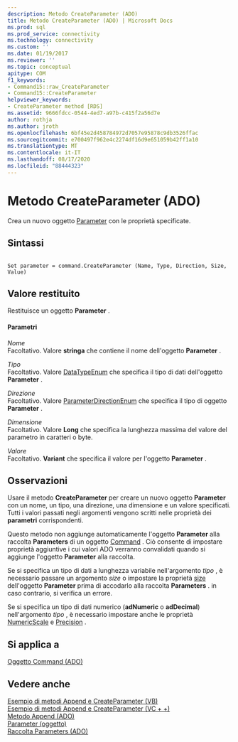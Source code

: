 ```yaml
---
description: Metodo CreateParameter (ADO)
title: Metodo CreateParameter (ADO) | Microsoft Docs
ms.prod: sql
ms.prod_service: connectivity
ms.technology: connectivity
ms.custom: ''
ms.date: 01/19/2017
ms.reviewer: ''
ms.topic: conceptual
apitype: COM
f1_keywords:
- Command15::raw_CreateParameter
- Command15::CreateParameter
helpviewer_keywords:
- CreateParameter method [RDS]
ms.assetid: 9666fdcc-0544-4ed7-a97b-c415f2a56d7e
author: rothja
ms.author: jroth
ms.openlocfilehash: 6bf45e2d458784972d7057e95878c9db3526ffac
ms.sourcegitcommit: e700497f962e4c2274df16d9e651059b42ff1a10
ms.translationtype: MT
ms.contentlocale: it-IT
ms.lasthandoff: 08/17/2020
ms.locfileid: "88444323"
---
```

# <a name="createparameter-method-ado"></a>Metodo CreateParameter (ADO)
Crea un nuovo oggetto [Parameter](../../../ado/reference/ado-api/parameter-object.md) con le proprietà specificate.  
  
## <a name="syntax"></a>Sintassi  
  
```  
  
Set parameter = command.CreateParameter (Name, Type, Direction, Size, Value)  
```  
  
## <a name="return-value"></a>Valore restituito  
 Restituisce un oggetto **Parameter** .  
  
#### <a name="parameters"></a>Parametri  
 *Nome*  
 Facoltativo. Valore **stringa** che contiene il nome dell'oggetto **Parameter** .  
  
 *Tipo*  
 Facoltativo. Valore [DataTypeEnum](../../../ado/reference/ado-api/datatypeenum.md) che specifica il tipo di dati dell'oggetto **Parameter** .  
  
 *Direzione*  
 Facoltativo. Valore [ParameterDirectionEnum](../../../ado/reference/ado-api/parameterdirectionenum.md) che specifica il tipo di oggetto **Parameter** .  
  
 *Dimensione*  
 Facoltativo. Valore **Long** che specifica la lunghezza massima del valore del parametro in caratteri o byte.  
  
 *Valore*  
 Facoltativo. **Variant** che specifica il valore per l'oggetto **Parameter** .  
  
## <a name="remarks"></a>Osservazioni  
 Usare il metodo **CreateParameter** per creare un nuovo oggetto **Parameter** con un nome, un tipo, una direzione, una dimensione e un valore specificati. Tutti i valori passati negli argomenti vengono scritti nelle proprietà dei **parametri** corrispondenti.  
  
 Questo metodo non aggiunge automaticamente l'oggetto **Parameter** alla raccolta **Parameters** di un oggetto [Command](../../../ado/reference/ado-api/command-object-ado.md) . Ciò consente di impostare proprietà aggiuntive i cui valori ADO verranno convalidati quando si aggiunge l'oggetto **Parameter** alla raccolta.  
  
 Se si specifica un tipo di dati a lunghezza variabile nell'argomento *tipo* , è necessario passare un argomento *size* o impostare la proprietà [size](../../../ado/reference/ado-api/size-property-ado-parameter.md) dell'oggetto **Parameter** prima di accodarlo alla raccolta **Parameters** . in caso contrario, si verifica un errore.  
  
 Se si specifica un tipo di dati numerico (**adNumeric** o **adDecimal**) nell'argomento *tipo* , è necessario impostare anche le proprietà [NumericScale](../../../ado/reference/ado-api/numericscale-property-ado.md) e [Precision](../../../ado/reference/ado-api/precision-property-ado.md) .  
  
## <a name="applies-to"></a>Si applica a  
 [Oggetto Command (ADO)](../../../ado/reference/ado-api/command-object-ado.md)  
  
## <a name="see-also"></a>Vedere anche  
 [Esempio di metodi Append e CreateParameter (VB)](../../../ado/reference/ado-api/append-and-createparameter-methods-example-vb.md)   
 [Esempio di metodi Append e CreateParameter (VC + +)](../../../ado/reference/ado-api/append-and-createparameter-methods-example-vc.md)   
 [Metodo Append (ADO)](../../../ado/reference/ado-api/append-method-ado.md)   
 [Parameter (oggetto)](../../../ado/reference/ado-api/parameter-object.md)   
 [Raccolta Parameters (ADO)](../../../ado/reference/ado-api/parameters-collection-ado.md)
